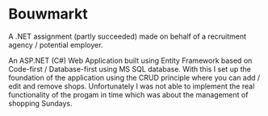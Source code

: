 # Bouwmarkt
A .NET assignment (partly succeeded) made on behalf of a recruitment agency / potential employer.

An ASP.NET (C#) Web Application built using Entity Framework based on Code-first / Database-first using MS SQL database. With this I set up the foundation of the application using the CRUD principle where you can add / edit and remove shops. Unfortunately I was not able to implement the real functionality of the progam in time which was about the management of shopping Sundays.
